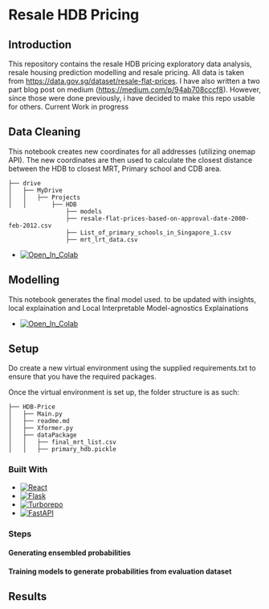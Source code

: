 # Resale HDB Pricing
## Introduction
This repository contains the resale HDB pricing exploratory data analysis, resale housing prediction modelling and resale pricing. All data is taken from https://data.gov.sg/dataset/resale-flat-prices. I have also written a two part blog post on medium (https://medium.com/p/94ab708cccf8). However, since those were done previously, i have decided to make this repo usable for others. Current Work in progress


## Data Cleaning
This notebook creates new coordinates for all addresses (utilizing onemap API). The new coordinates are then used to calculate the closest distance between the HDB to closest MRT, Primary school and CDB area.

```
├── drive
│   ├── MyDrive
│   │   ├── Projects
│   │       ├── HDB
                ├── models
                ├── resale-flat-prices-based-on-approval-date-2000-feb-2012.csv
                ├── List_of_primary_schools_in_Singapore_1.csv
                ├── mrt_lrt_data.csv
```

- [![Open_In_Colab][Open_In_Colab]][Open_In_Colab-url]

## Modelling
This notebook generates the final model used. to be updated with insights, local explaination and Local Interpretable Model-agnostics Explainations
- [![Open_In_Colab][Open_In_Colab]][Open_In_Colab-url_modelling]

## Setup
Do create a new virtual environment using the supplied requirements.txt to ensure that you have the required packages.

Once the virtual environment is set up, the folder structure is as such:
```
├── HDB-Price
│   ├── Main.py
│   ├── readme.md
│   ├── Xformer.py
│   ├── dataPackage
│   │   ├── final_mrt_list.csv
│   │   ├── primary_hdb.pickle
```

### Built With


- [![React][React.js]][React-url]
- [![Flask][Flask]][flask-url]
- [![Turborepo][Turborepo]][Turborepo-url]
- [![FastAPI][FastAPI]][fastapi-url]



### Steps
#### Generating ensembled probabilities

#### Training models to generate probabilities from evaluation dataset



## Results


<!-- MARKDOWN LINKS & IMAGES -->
<!-- https://www.markdownguide.org/basic-syntax/#reference-style-links -->

[Next.js]: https://img.shields.io/badge/next.js-000000?style=for-the-badge&logo=nextdotjs&logoColor=white
[Next-url]: https://nextjs.org/
[React.js]: https://img.shields.io/badge/React-20232A?style=for-the-badge&logo=react&logoColor=61DAFB
[React-url]: https://reactjs.org/
[flask]: https://img.shields.io/badge/Flask-000000?style=for-the-badge&logo=flask&logoColor=white
[flask-url]: https://flask.palletsprojects.com/en/2.2.x/quickstart/
[Turborepo]: https://camo.githubusercontent.com/a7d3629f30574e4176766e5ced5b0497083dfbbc4b8c2799840bacba7f935cbc/68747470733a2f2f696d672e736869656c64732e696f2f7374617469632f76313f7374796c653d666f722d7468652d6261646765266d6573736167653d547572626f7265706f26636f6c6f723d454634343434266c6f676f3d547572626f7265706f266c6f676f436f6c6f723d464646464646266c6162656c3d
[Turborepo-url]: https://turbo.build/
[FastAPI]: https://camo.githubusercontent.com/81b1b79330b1154fc0743b25327cbfd6282a7bf37e8d0b48278dc57528b2517c/68747470733a2f2f696d672e736869656c64732e696f2f7374617469632f76313f7374796c653d666f722d7468652d6261646765266d6573736167653d4661737441504926636f6c6f723d303039363838266c6f676f3d46617374415049266c6f676f436f6c6f723d464646464646266c6162656c3d
[fastapi-url]: https://fastapi.tiangolo.com/
[Open_In_Colab]: https://colab.research.google.com/assets/colab-badge.svg
[Open_In_Colab-url]: https://colab.research.google.com/drive/1aeDdsbgU66_Nx3wUURgXcjgX3s-1Qfyb?authuser=1#scrollTo=qRA0dBU_odU3
[Open_In_Colab-url_modelling]: https://colab.research.google.com/drive/1ZYWHqRLk3fK2UIPVykvlfYOMJgCEju_2?authuser=1
